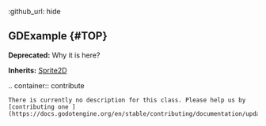 :github_url: hide

<!---
.. DO NOT EDIT THIS FILE!!!
.. Generated automatically from Godot engine sources.
.. Generator: https://github.com/godotengine/godot/tree/master/doc/tools/make_rst.py.
.. XML source: https://github.com/godotengine/godot/tree/master/Godot-CCP/doc_classes/GDExample.xml.

.. _class_GDExample:

-->
## GDExample {#TOP}

**Deprecated:** Why it is here?

**Inherits:** [Sprite2D](https://docs.godotengine.org/en/stable/classes/class_Sprite2D.html)

.. container:: contribute

	There is currently no description for this class. Please help us by [contributing one ](https://docs.godotengine.org/en/stable/contributing/documentation/updating_the_class_reference.html)!

